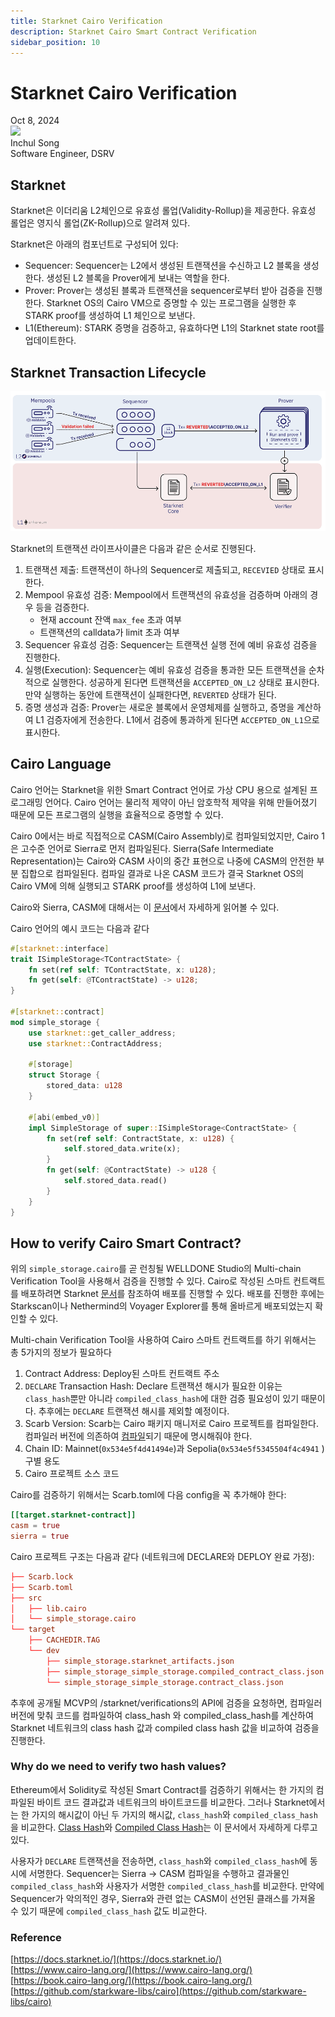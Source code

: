 ```yaml
---
title: Starknet Cairo Verification
description: Starknet Cairo Smart Contract Verification
sidebar_position: 10 
---
```


# Starknet Cairo Verification

<div>
  <span className='author-sm'>Oct 8, 2024</span>
  <div className='author-div'>
    <div className='author-avatars'>
      <a href='https://github.com/inchori' target='_blank'><img src='https://avatars.githubusercontent.com/u/49394875?v=4' /></a>
    </div>
    <div>
      <span className='author-name'>Inchul Song</span><br/>
      <span className='author-sm'>Software Engineer, DSRV </span>
    </div>
  </div>
</div>


## Starknet

Starknet은 이더리움 L2체인으로 유효성 롤업(Validity-Rollup)을 제공한다. 유효성 롤업은 영지식 롤업(ZK-Rollup)으로 알려져 있다.

Starknet은 아래의 컴포넌트로 구성되어 있다:

- Sequencer: Sequencer는 L2에서 생성된 트랜잭션을 수신하고 L2 블록을 생성한다. 생성된 L2 블록을 Prover에게 보내는 역할을 한다.
- Prover: Prover는 생성된 블록과 트랜잭션을 sequencer로부터 받아 검증을 진행한다. Starknet OS의 Cairo VM으로 증명할 수 있는 프로그램을 실행한 후 STARK proof를 생성하여 L1 체인으로 보낸다.
- L1(Ethereum): STARK 증명을 검증하고, 유효하다면 L1의 Starknet state root를 업데이트한다.

## Starknet Transaction Lifecycle

![starknet-tx-lifecycle](img/starknet-tx-lifecycle.png?raw=true 'starknet-tx-lifecycle')

Starknet의 트랜잭션 라이프사이클은 다음과 같은 순서로 진행된다.

1. 트랜잭션 제출: 트랜잭션이 하나의 Sequencer로 제출되고, `RECEVIED` 상태로 표시한다.
2. Mempool 유효성 검증: Mempool에서 트랜잭션의 유효성을 검증하며 아래의 경우 등을 검증한다.
    - 현재 account 잔액 `max_fee` 초과 여부
    - 트랜잭션의 calldata가 limit 초과 여부
3. Sequencer 유효성 검증: Sequencer는 트랜잭션 실행 전에 예비 유효성 검증을 진행한다.
4. 실행(Execution): Sequencer는 예비 유효성 검증을 통과한 모든 트랜잭션을 순차적으로 실행한다. 성공하게 된다면 트랜잭션을 `ACCEPTED_ON_L2` 상태로 표시한다. 만약 실행하는 동안에 트랜잭션이 실패한다면, `REVERTED` 상태가 된다.
5. 증명 생성과 검증: Prover는 새로운 블록에서 운영체제를 실행하고, 증명을 계산하여 L1 검증자에게 전송한다. L1에서 검증에 통과하게 된다면 `ACCEPTED_ON_L1`으로 표시한다.

## Cairo Language

Cairo 언어는 Starknet을 위한 Smart Contract 언어로 가상 CPU 용으로 설계된 프로그래밍 언어다. Cairo 언어는 물리적 제약이 아닌 암호학적 제약을 위해 만들어졌기 때문에 모든 프로그램의 실행을 효율적으로 증명할 수 있다.

Cairo 0에서는 바로 직접적으로 CASM(Cairo Assembly)로 컴파일되었지만, Cairo 1은 고수준 언어로 Sierra로 먼저 컴파일된다. Sierra(Safe Intermediate Representation)는 Cairo와 CASM 사이의 중간 표현으로 나중에 CASM의 안전한 부분 집합으로 컴파일된다. 컴파일 결과로 나온 CASM 코드가 결국 Starknet OS의 Cairo VM에 의해 실행되고 STARK proof를 생성하여 L1에 보낸다.

Cairo와 Sierra, CASM에 대해서는 이 [문서](https://docs.starknet.io/architecture-and-concepts/smart-contracts/cairo-and-sierra/)에서 자세하게 읽어볼 수 있다.

Cairo 언어의 예시 코드는 다음과 같다

```rust title="simple_storage.cairo"
#[starknet::interface]
trait ISimpleStorage<TContractState> {
    fn set(ref self: TContractState, x: u128);
    fn get(self: @TContractState) -> u128;
}

#[starknet::contract]
mod simple_storage {
    use starknet::get_caller_address;
    use starknet::ContractAddress;

    #[storage]
    struct Storage {
        stored_data: u128
    }

    #[abi(embed_v0)]
    impl SimpleStorage of super::ISimpleStorage<ContractState> {
        fn set(ref self: ContractState, x: u128) {
            self.stored_data.write(x);
        }
        fn get(self: @ContractState) -> u128 {
            self.stored_data.read()
        }
    }
}
```

## How to verify Cairo Smart Contract?

위의 `simple_storage.cairo`를 곧 런칭될 WELLDONE Studio의 Multi-chain Verification Tool을 사용해서 검증을 진행할 수 있다. Cairo로 작성된 스마트 컨트랙트를 배포하려면 Starknet [문서](https://docs.starknet.io/quick-start/environment-setup/)를 참조하여 배포를 진행할 수 있다. 배포를 진행한 후에는 Starkscan이나 Nethermind의 Voyager Explorer를 통해 올바르게 배포되었는지 확인할 수 있다.

Multi-chain Verification Tool을 사용하여 Cairo 스마트 컨트랙트를 하기 위해서는 총 5가지의 정보가 필요하다

1. Contract Address: Deploy된 스마트 컨트랙트 주소
2. `DECLARE` Transaction Hash: Declare 트랜잭션 해시가 필요한 이유는 `class_hash`뿐만 아니라 `compiled_class_hash`에 대한 검증 필요성이 있기 때문이다. 추후에는 `DECLARE` 트랜잭션 해시를 제외할 예정이다.
3. Scarb Version: Scarb는 Cairo 패키지 매니저로 Cairo 프로젝트를 컴파일한다. 컴파일러 버전에 의존하여 [컴파일](https://github.com/starkware-libs/cairo/blob/410069c5745800bab4fbd2f0f4ff0bbfc59209d6/crates/cairo-lang-starknet-classes/src/contract_class.rs#L49)되기 때문에 명시해줘야 한다.
4. Chain ID: Mainnet(`0x534e5f4d41494e`)과 Sepolia(`0x534e5f5345504f4c4941` ) 구별 용도
5. Cairo 프로젝트 소스 코드

Cairo를 검증하기 위해서는 Scarb.toml에 다음 config을 꼭 추가해야 한다:

```toml
[[target.starknet-contract]]
casm = true
sierra = true
```

Cairo 프로젝트 구조는 다음과 같다 (네트워크에 DECLARE와 DEPLOY 완료 가정):

```toml
├── Scarb.lock
├── Scarb.toml
├── src
│   ├── lib.cairo
│   └── simple_storage.cairo
└── target
    ├── CACHEDIR.TAG
    └── dev
        ├── simple_storage.starknet_artifacts.json
        ├── simple_storage_simple_storage.compiled_contract_class.json
        └── simple_storage_simple_storage.contract_class.json
```

추후에 공개될 MCVP의 /starknet/verifications의 API에 검증을 요청하면, 컴파일러 버전에 맞춰 코드를 컴파일하여 class_hash 와 compiled_class_hash를 계산하여 Starknet 네트워크의 class hash 값과 compiled class hash 값을 비교하여 검증을 진행한다.

### Why do we need to verify two hash values?

Ethereum에서 Solidity로 작성된 Smart Contract를 검증하기 위해서는 한 가지의 컴파일된 바이트 코드 결과값과 네트워크의 바이트코드를 비교한다. 그러나 Starknet에서는 한 가지의 해시값이 아닌 두 가지의 해시값, `class_hash`와 `compiled_class_hash`을 비교한다. [Class Hash](https://docs.starknet.io/architecture-and-concepts/smart-contracts/class-hash/)와 [Compiled Class Hash](https://docs.starknet.io/architecture-and-concepts/smart-contracts/compiled-class-hash/)는 이 문서에서 자세하게 다루고 있다.

사용자가 `DECLARE` 트랜잭션을 전송하면, `class_hash`와 `compiled_class_hash`에 동시에 서명한다. Sequencer는 Sierra → CASM 컴파일을 수행하고 결과물인 `compiled_class_hash`와 사용자가 서명한 `compiled_class_hash`를 비교한다. 만약에 Sequencer가 악의적인 경우, Sierra와 관련 없는 CASM이 선언된 클래스를 가져올 수 있기 때문에 `compiled_class_hash` 값도 비교한다.

### Reference
[https://docs.starknet.io/](https://docs.starknet.io/)  
[https://www.cairo-lang.org/](https://www.cairo-lang.org/)  
[https://book.cairo-lang.org/](https://book.cairo-lang.org/)  
[https://github.com/starkware-libs/cairo](https://github.com/starkware-libs/cairo)  